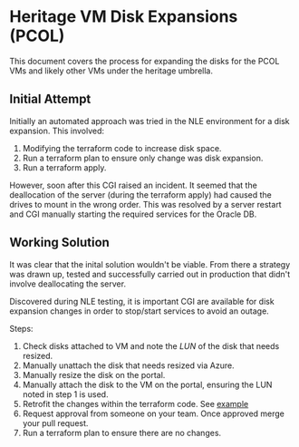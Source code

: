 # Heritage VM Disk Expansions (PCOL)
This document covers the process for expanding the disks for the PCOL VMs and likely other VMs under the heritage umbrella.

## Initial Attempt
Initially an automated approach was tried in the NLE environment for a disk expansion. 
This involved:
1. Modifying the terraform code to increase disk space.
2. Run a terraform plan to ensure only change was disk expansion.
3. Run a terraform apply.

However, soon after this CGI raised an incident. It seemed that the deallocation of the server (during the terraform apply) had caused the drives to mount in the wrong order. This was resolved by a server restart and CGI manually starting the required services for the Oracle DB.

## Working Solution
It was clear that the inital solution wouldn't be viable. From there a strategy was drawn up, tested and successfully carried out in production that didn't involve deallocating the server.

Discovered during NLE testing, it is important CGI are available for disk expansion changes in order to stop/start services to avoid an outage.

Steps:
1. Check disks attached to VM and note the *LUN* of the disk that needs resized.
2. Manually unattach the disk that needs resized via Azure.
3. Manually resize the disk on the portal.
4. Manually attach the disk to the VM on the portal, ensuring the LUN noted in step 1 is used.
5. Retrofit the changes within the terraform code. See [example](https://github.com/hmcts/oracle-azure-infrastructure/commit/9e99883b6b52274ae8c66ba0b3cb06f721ae311f)
6. Request approval from someone on your team. Once approved merge your pull request.
7. Run a terraform plan to ensure there are no changes.